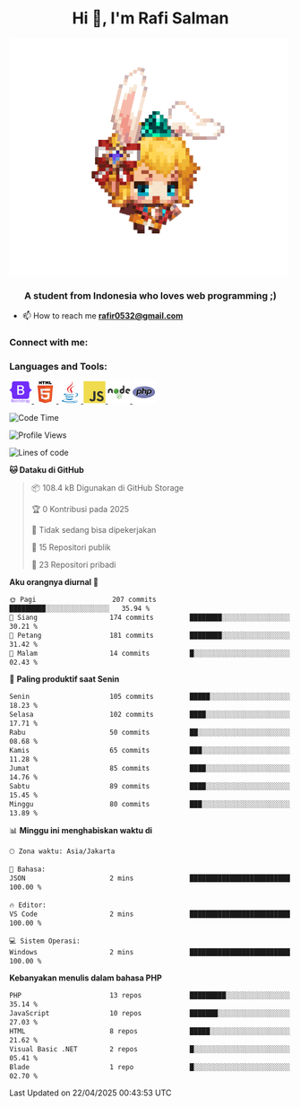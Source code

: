 <h1 align="center">Hi 👋, I'm Rafi Salman</h1>
<img src="img/lp.gif" /> 
<h3 align="center">A student from Indonesia who loves web programming ;)</h3>

- 📫 How to reach me **rafir0532@gmail.com**

<h3 align="left">Connect with me:</h3>
<p align="left">
</p>

<h3 align="left">Languages and Tools:</h3>
<p align="left"> <a href="https://getbootstrap.com" target="_blank" rel="noreferrer"> <img src="https://raw.githubusercontent.com/devicons/devicon/master/icons/bootstrap/bootstrap-plain-wordmark.svg" alt="bootstrap" width="40" height="40"/> </a> <a href="https://www.w3.org/html/" target="_blank" rel="noreferrer"> <img src="https://raw.githubusercontent.com/devicons/devicon/master/icons/html5/html5-original-wordmark.svg" alt="html5" width="40" height="40"/> </a> <a href="https://www.java.com" target="_blank" rel="noreferrer"> <img src="https://raw.githubusercontent.com/devicons/devicon/master/icons/java/java-original.svg" alt="java" width="40" height="40"/> </a> <a href="https://developer.mozilla.org/en-US/docs/Web/JavaScript" target="_blank" rel="noreferrer"> <img src="https://raw.githubusercontent.com/devicons/devicon/master/icons/javascript/javascript-original.svg" alt="javascript" width="40" height="40"/> </a> <a href="https://nodejs.org" target="_blank" rel="noreferrer"> <img src="https://raw.githubusercontent.com/devicons/devicon/master/icons/nodejs/nodejs-original-wordmark.svg" alt="nodejs" width="40" height="40"/> </a> <a href="https://www.php.net" target="_blank" rel="noreferrer"> <img src="https://raw.githubusercontent.com/devicons/devicon/master/icons/php/php-original.svg" alt="php" width="40" height="40"/> </a> </p>

<!--START_SECTION:waka-->
![Code Time](http://img.shields.io/badge/Code%20Time-378%20hrs%2045%20mins-blue)

![Profile Views](http://img.shields.io/badge/Profil%20dilihat-3-blue)

![Lines of code](https://img.shields.io/badge/Sejak%20Hello%20World%20aku%20telah%20menulis-1.8%20million%20baris%20kode-blue)

**🐱 Dataku di GitHub** 

> 📦 108.4 kB Digunakan di GitHub Storage 
 > 
> 🏆 0 Kontribusi pada 2025
 > 
> 🚫 Tidak sedang bisa dipekerjakan
 > 
> 📜 15 Repositori publik 
 > 
> 🔑 23 Repositori pribadi 
 > 
**Aku orangnya diurnal 🐤** 

```text
🌞 Pagi                   207 commits         █████████░░░░░░░░░░░░░░░░   35.94 % 
🌆 Siang                  174 commits         ████████░░░░░░░░░░░░░░░░░   30.21 % 
🌃 Petang                 181 commits         ████████░░░░░░░░░░░░░░░░░   31.42 % 
🌙 Malam                  14 commits          █░░░░░░░░░░░░░░░░░░░░░░░░   02.43 % 
```
📅 **Paling produktif saat Senin** 

```text
Senin                    105 commits         █████░░░░░░░░░░░░░░░░░░░░   18.23 % 
Selasa                   102 commits         ████░░░░░░░░░░░░░░░░░░░░░   17.71 % 
Rabu                     50 commits          ██░░░░░░░░░░░░░░░░░░░░░░░   08.68 % 
Kamis                    65 commits          ███░░░░░░░░░░░░░░░░░░░░░░   11.28 % 
Jumat                    85 commits          ████░░░░░░░░░░░░░░░░░░░░░   14.76 % 
Sabtu                    89 commits          ████░░░░░░░░░░░░░░░░░░░░░   15.45 % 
Minggu                   80 commits          ███░░░░░░░░░░░░░░░░░░░░░░   13.89 % 
```


📊 **Minggu ini menghabiskan waktu di** 

```text
🕑︎ Zona waktu: Asia/Jakarta

💬 Bahasa: 
JSON                     2 mins              █████████████████████████   100.00 % 

🔥 Editor: 
VS Code                  2 mins              █████████████████████████   100.00 % 

💻 Sistem Operasi: 
Windows                  2 mins              █████████████████████████   100.00 % 
```

**Kebanyakan menulis dalam bahasa PHP** 

```text
PHP                      13 repos            █████████░░░░░░░░░░░░░░░░   35.14 % 
JavaScript               10 repos            ███████░░░░░░░░░░░░░░░░░░   27.03 % 
HTML                     8 repos             █████░░░░░░░░░░░░░░░░░░░░   21.62 % 
Visual Basic .NET        2 repos             █░░░░░░░░░░░░░░░░░░░░░░░░   05.41 % 
Blade                    1 repo              █░░░░░░░░░░░░░░░░░░░░░░░░   02.70 % 
```




 Last Updated on 22/04/2025 00:43:53 UTC
<!--END_SECTION:waka-->
